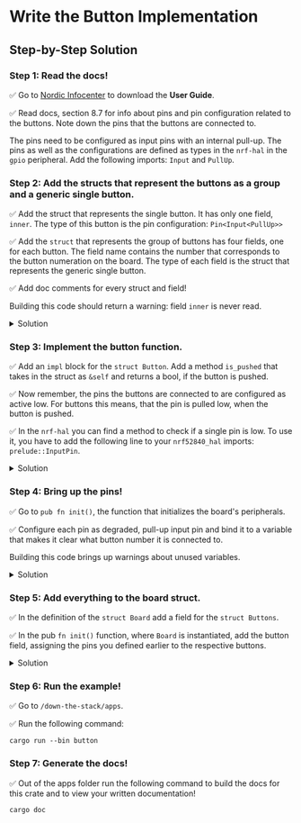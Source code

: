 # Write the Button Implementation
## Step-by-Step Solution

### Step 1: Read the docs! 

✅ Go to [Nordic Infocenter](https://infocenter.nordicsemi.com/topic/ug_nrf52840_dk/UG/dk/intro.html) to download the **User Guide**. 

✅ Read docs, section 8.7 for info about pins and pin configuration related to the buttons. Note down the pins that the buttons are connected to. 

The pins need to be configured as input pins with an internal pull-up. The pins as well as the configurations are defined as types in the `nrf-hal` in the `gpio` peripheral. Add the following imports: `Input` and `PullUp`.

### Step 2: Add the structs that represent the buttons as a group and a generic single button. 
   
✅ Add the struct that represents the single button. It has only one field, `inner`. The type of this button is the pin configuration: `Pin<Input<PullUp>>`

✅ Add the `struct` that represents the group of buttons has four fields, one for each button. The field name contains the number that corresponds to the button numeration on the board. The type of each field is the struct that represents the generic single button. 

✅ Add doc comments for every struct and field!

Building this code should return a warning: field `inner` is never read.

<details>
  <summary>Solution</summary>

```rust
/// All buttons on the board
pub struct Buttons {
    /// BUTTON1: pin P0.11
    pub b_1: Button,
    /// BUTTON2: pin P0.12
    pub b_2: Button,
    /// BUTTON3: pin P0.24
    pub b_3: Button,
    /// BUTTON4: pin P0.25
    pub b_4: Button,
}

/// A single button
pub struct Button {
    inner: Pin<Input<PullUp>>,
}
```
</details>

### Step 3: Implement the button function. 

✅ Add an `impl` block for the `struct Button`. Add a method `is_pushed` that takes in the struct as `&self` and returns a bool, if the button is pushed. 

✅ Now remember, the pins the buttons are connected to are configured as active low. For buttons this means, that the pin is pulled low, when the button is pushed. 

✅ In the `nrf-hal` you can find a method to check if a single pin is low. To use it, you have to add the following line to your `nrf52840_hal` imports: `prelude::InputPin`.


<details>
  <summary>Solution</summary>

```rust
impl Button {
    /// returns true if button is pushed 
    pub fn is_pushed(&self) -> bool {
        self.inner.is_low() == Ok(true)
    }
}
```
</details>

### Step 4: Bring up the pins!

✅ Go to `pub fn init()`, the function that initializes the board's peripherals. 

✅ Configure each pin as degraded, pull-up input pin and bind it to a variable that makes it clear what button number it is connected to. 

Building this code brings up warnings about unused variables. 

<details>
  <summary>Solution</summary>

```rust
// Buttons
let b_1 = pins.p0_11.degrade().into_pullup_input();
let b_2 = pins.p0_12.degrade().into_pullup_input();
let b_3 = pins.p0_24.degrade().into_pullup_input();
let b_4 = pins.p0_25.degrade().into_pullup_input();
```
</details>

### Step 5: Add everything to the board struct. 

✅ In the definition of the `struct Board` add a field for the `struct Buttons`.

✅ In the pub `fn init()` function, where `Board` is instantiated, add the button field, assigning the pins you defined earlier to the respective buttons. 

<details>
  <summary>Solution</summary>

```rust
/// Components on the board
pub struct Board {
    /// LEDs
    pub leds: Leds,
    /// Buttons
    pub buttons: Buttons,
    /// Timer
    pub timer: Timer,
}

// ...

pub fn init() -> Result<Board, ()> {
    // ...
    Ok(Board {
            leds: Leds {
                // ...
            },
            buttons: Buttons {
                b_1: Button { inner: b_1},
                b_2: Button { inner: b_2},
                b_3: Button { inner: b_3},
                b_4: Button { inner: b_4},
            },
            timer: Timer { inner: timer },
        })
    } else {
        Err(())
    }

}

```
</details>

### Step 6: Run the example!

✅ Go to `/down-the-stack/apps`.

✅ Run the following command:

```shell
cargo run --bin button
```

### Step 7: Generate the docs!

✅ Out of the apps folder run the following command to build the docs for this crate and to view your written documentation!

```shell
cargo doc
```